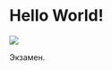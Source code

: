 # Hello World!

![](https://github.com/artem77chernyshev/cpp_hello_world/actions/workflows/workflow.yml/badge.svg)

Экзамен.
